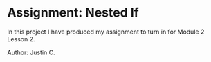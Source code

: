 # Assignment: Nested If

In this project I have produced my assignment to turn in for Module 2 Lesson 2.

Author: Justin C. 